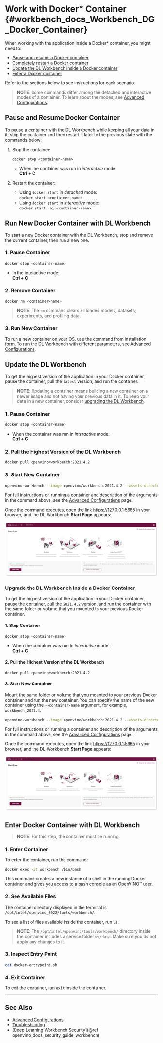 # Work with Docker* Container {#workbench_docs_Workbench_DG_Docker_Container}

When working with the application inside a Docker\* container, you might need to:

- <a href="#pause">Pause and resume a Docker container</a>
- <a href="#restart">Completely restart a Docker container</a>
- <a href="#update">Update the DL Workbench inside a Docker container</a> 
- <a href="#enter">Enter a Docker container</a>

Refer to the sections below to see instructions for each scenario.

> **NOTE**: Some commands differ among the detached and interactive modes of a container. 
> To learn about the modes, see [Advanced Configurations](Advanced_Config.md).

## <a name="pause">Pause and Resume Docker Container</a> 

To pause a container with the DL Workbench while keeping all your data in it, stop the container
and then restart it later to the previous state with the commands below: 

1. Stop the container:
  
    ```docker stop <container-name>```

    * When the container was run in *interactive* mode:   
    **Ctrl + C**


2. Restart the container:
    * Using `docker start` in *detached* mode:  
    ```docker start <container-name>```
    * Using `docker start` in *interactive* mode:  
    ```docker start -ai <container-name>```

## <a name="restart">Run New Docker Container with DL Workbench</a>
 
To start a new Docker container with the DL Workbench, stop and remove the current container, then run a new one.

### 1. Pause Container

```sh
docker stop <container-name>
```

* In the interactive mode:      
**Ctrl + C**

### 2. Remove Container

```sh        
docker rm <container-name>
```

> **NOTE**: The `rm` command clears all loaded models, datasets, experiments, and profiling data.

### 3. Run New Container

To run a new container on your OS, use the command from [installation form](Run_Workbench_Locally.md).
To run the DL Workbench with different parameters,
see [Advanced Configurations](Advanced_Config.md).


## <a name="update">Update the DL Workbench</a>

To get the highest version of the application in your Docker container, pause the container,
pull the `latest` version, and run the container.

> **NOTE**: Updating a container means building a new container on a newer image and not
> having your previous data in it. To keep your data in a new container, consider 
> <a href="#upgrade">upgrading the DL Workbench</a>.

### 1. Pause Container

```sh
docker stop <container-name>
```

* When the container was run in *interactive* mode:   
**Ctrl + C**

### 2. Pull the Highest Version of the DL Workbench

```sh
docker pull openvino/workbench:2021.4.2
```

### 3. Start New Container

```bash
openvino-workbench --image openvino/workbench:2021.4.2 --assets-directory ~/.workbench
```

For full instructions on running a container and description of the arguments in the command above, 
see the [Advanced Configurations](Advanced_Config.md) page.
    
Once the command executes, open the link https://127.0.0.1:5665 in your browser, and the DL Workbench 
**Start Page** appears:

![](img/start_page_crop.png)

### Upgrade the DL Workbench Inside a Docker Container

To get the highest version of the application in your Docker container, pause the
container, pull the `2021.4.2` version, and run the container with the same folder or volume
that you mounted to your previous Docker container.

#### 1. Stop Container

```sh
docker stop <container-name>
```

* When the container was run in *interactive* mode:   
**Ctrl + C**

#### 2. Pull the Highest Version of the DL Workbench

```sh
docker pull openvino/workbench:2021.4.2
```

#### 3. Start New Container

Mount the same folder or volume that you mounted to your previous Docker container and run
the new container. You can specify the name of the new container using the `--container-name` argument, 
for example, `workbench_2021.4`.

```bash
openvino-workbench --image openvino/workbench:2021.4.2 --assets-directory ~/.workbench
```

For full instructions on running a container and description of the arguments in the command above, 
see the [Advanced Configurations](Advanced_Config.md) page.
    
Once the command executes, open the link https://127.0.0.1:5665 in your browser, and the DL Workbench 
**Start Page** appears:

![](img/start_page_crop.png)

## <a name="enter">Enter Docker Container with DL Workbench</a>

> **NOTE**: For this step, the container must be running.

### 1. Enter Container

To enter the container, run the command:

```bash
docker exec -it workbench /bin/bash
```
This command creates a new instance of a shell in the running Docker container
and gives you access to a bash console as an OpenVINO&trade; user.

### 2. See Available Files

The container directory displayed in the terminal is `/opt/intel/openvino_2022/tools/workbench/`.

To see a list of files available inside the container, run `ls`.

> **NOTE**: The `/opt/intel/openvino/tools/workbench/` directory 
> inside the container includes a service folder `wb/data`. Make sure you do not 
> apply any changes to it.


### 3. Inspect Entry Point

```bash
cat docker-entrypoint.sh
```

### 4. Exit Container

To exit the container, run `exit` inside the container.


---
## See Also

* [Advanced Configurations](Advanced_Config.md)
* [Troubleshooting](Troubleshooting.md)
* [Deep Learning Workbench Security](@ref openvino_docs_security_guide_workbench)